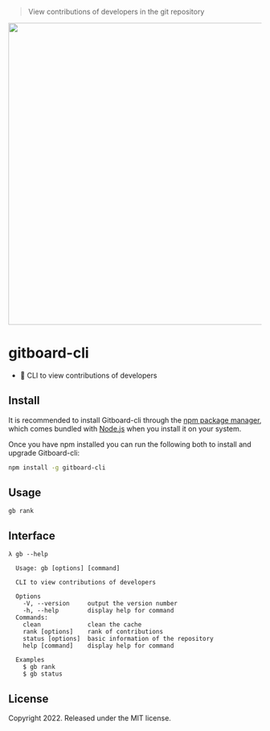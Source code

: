 > View contributions of developers in the git repository

<p align="center">
  <img width="600" src="https://cdn.jsdelivr.net/npm/gitboard-cli@0.3.1/examples/gb.svg">
</p>

# gitboard-cli

- 🤖 CLI to view contributions of developers

## Install

It is recommended to install Gitboard-cli through the [npm package manager](http://npmjs.org/), which comes bundled with [Node.js](https://nodejs.org/) when you install it on your system.

Once you have npm installed you can run the following both to install and upgrade Gitboard-cli:

```sh
npm install -g gitboard-cli
```

## Usage

```
gb rank
```

## Interface

```
λ gb --help

  Usage: gb [options] [command]

  CLI to view contributions of developers

  Options
    -V, --version     output the version number
    -h, --help        display help for command
  Commands:
    clean             clean the cache
    rank [options]    rank of contributions
    status [options]  basic information of the repository
    help [command]    display help for command

  Examples
    $ gb rank
    $ gb status
```

## License

Copyright 2022. Released under the MIT license.
